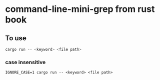 # command-line-mini-grep from rust book

## To use
```rust
cargo run -- <keyword> <file path>
```
### case insensitive
```
IGNORE_CASE=1 cargo run -- <keyword> <file path>
```

